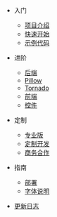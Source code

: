 * 入门

  * [项目介绍](README.md)
  * [快速开始](quickstart.md)
  * [示例代码](example.md)

* 进阶

  * [后端](python.md)
  * [Pillow](pillow.md)
  * [Tornado](tornado.md)
  * [前端](vue.md)
  * [控件](componse.md)

* 定制
  
  * [专业版](pro.md)
  * [定制开发](cust.md)
  * [商务合作](cooperation.md)

* 指南

  * [部署](deploy.md)
  * [字体说明](fonts.md)
  
* [更新日志](changelog.md)
